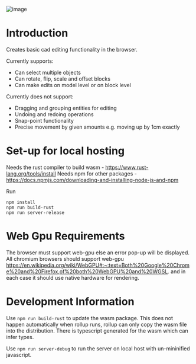![image](https://github.com/user-attachments/assets/953a28d0-7d6e-44d3-95b3-62b93d5b23db)

# Introduction

Creates basic cad editing functionality in the browser.

Currently supports:

- Can select multiple objects
- Can rotate, flip, scale and offset blocks
- Can make edits on model level or on block level

Currently does not support:

- Dragging and grouping entities for editing
- Undoing and redoing operations
- Snap-point functionality
- Precise movement by given amounts e.g. moving up by 1cm exactly

# Set-up for local hosting

Needs the rust compiler to build wasm - https://www.rust-lang.org/tools/install
Needs npm for other packages - https://docs.npmjs.com/downloading-and-installing-node-js-and-npm

Run
```
npm install
npm run build-rust
npm run server-release
```

# Web Gpu Requirements

The browser must support web-gpu else an error pop-up will be displayed. All chromium browsers should support web-gpu https://en.wikipedia.org/wiki/WebGPU#:~:text=Both%20Google%20Chrome%20and%20Firefox,of%20both%20WebGPU%20and%20WGSL. and in each case it should use native hardware for rendering.

# Development Information

Use `npm run build-rust` to update the wasm package. This does not happen automatically when rollup runs, rollup can only copy the wasm file into the distribution. There is typescript generated for the wasm which can infer types.

Use `npm run server-debug` to run the server on local host with un-mininified javascript.
